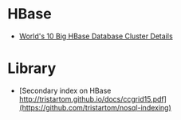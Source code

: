 HBase
=====
* [World's 10 Big HBase Database Cluster Details](http://blog.bizosys.com/2014/05/worlds-10-big-hbase-database-cluster.html)

# Library
* [Secondary index on HBase http://tristartom.github.io/docs/ccgrid15.pdf](https://github.com/tristartom/nosql-indexing)
